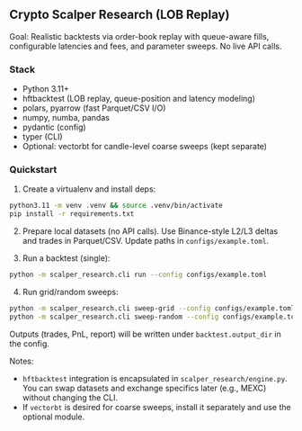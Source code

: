 ## Crypto Scalper Research (LOB Replay)

Goal: Realistic backtests via order-book replay with queue-aware fills, configurable latencies and fees, and parameter sweeps. No live API calls.

### Stack
- Python 3.11+
- hftbacktest (LOB replay, queue-position and latency modeling)
- polars, pyarrow (fast Parquet/CSV I/O)
- numpy, numba, pandas
- pydantic (config)
- typer (CLI)
- Optional: vectorbt for candle-level coarse sweeps (kept separate)

### Quickstart
1) Create a virtualenv and install deps:
```bash
python3.11 -m venv .venv && source .venv/bin/activate
pip install -r requirements.txt
```

2) Prepare local datasets (no API calls). Use Binance-style L2/L3 deltas and trades in Parquet/CSV. Update paths in `configs/example.toml`.

3) Run a backtest (single):
```bash
python -m scalper_research.cli run --config configs/example.toml
```

4) Run grid/random sweeps:
```bash
python -m scalper_research.cli sweep-grid --config configs/example.toml
python -m scalper_research.cli sweep-random --config configs/example.toml --n-samples 50
```

Outputs (trades, PnL, report) will be written under `backtest.output_dir` in the config.

Notes:
- `hftbacktest` integration is encapsulated in `scalper_research/engine.py`. You can swap datasets and exchange specifics later (e.g., MEXC) without changing the CLI.
- If `vectorbt` is desired for coarse sweeps, install it separately and use the optional module.

